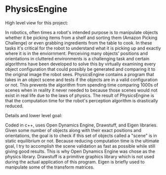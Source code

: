 # PhysicsEngine

High level view for this project:

In robotics, often times a robot's intended purpose is to manipulate objects
whether it be picking items from a shelf and sorting them (Amazon Picking Challenge) 
or even grabbing ingredients from the table to cook. In these tasks it's critical
for the robot to understand what it is picking up and exactly where it is in the enviornment.
Perceiving many objects' positions and orientations in cluttered environments
is a challenging task and certain algorithms have been developed to solve this 
by virtually examining every object configuration that could possibly be generated and 
comparing it to the original image the robot sees.  PhysicsEngine contains a program that
takes in an object scene and tests if the objects are in a valid configuration or 
not.  This prevents the algorithm from spending time comparing 1000s of scenes when in reality
it never needed to because those scenes would not exist in real life due to the laws of physics.
The result of PhysicsEngine is that the computation time for the robot's perception algorithm is 
drastically reduced.



Details and lower level goal:

Coded in c++, uses Open Dynamics Engine, Drawstuff, and Eigen libraries.
Given some number of objects along with their exact positions and orientations, the 
goal is to check if this set of objects called a "scene" is in static equilibrium or 
not.  Because reducing computation time is the ultimate goal, I try to accomplish the 
scene validation as fast as possible while still giving good results.  This is why Open
Dynamics Engine was chose as the physics library.  Drawstuff is a primitive graphics 
library which is not used during the actual application of this program. Eigen is briefly 
used to manipulate some of the transform matrices.

